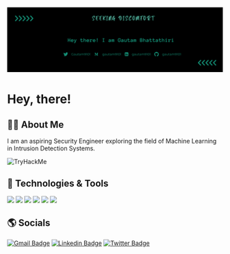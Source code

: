 # [![Header](https://raw.githubusercontent.com/GAUTAM9101/GAUTAM9101/main/Header.png)]()

# Hey, there! 


## 👩‍💻 About Me
I am an aspiring Security Engineer exploring the field of Machine Learning in Intrusion Detection Systems.

<img src="https://tryhackme-badges.s3.amazonaws.com/Gawd.damn.png" alt="TryHackMe">

## 🔧 Technologies & Tools
![](https://img.shields.io/badge/OS-Linux-informational?style=flat&logo=linux&logoColor=white&color=2bbc8a)
![](https://img.shields.io/badge/Code-Python-informational?style=flat&logo=python&logoColor=white&color=2bbc8a)
![](https://img.shields.io/badge/Code-HTML-informational?style=flat&logo=html5&logoColor=white&color=2bbc8a)
![](https://img.shields.io/badge/Code-CSS-informational?style=flat&logo=css3&logoColor=white&color=2bbc8a)
![](https://img.shields.io/badge/Shell-Script-informational?style=flat&logo=gnu-bash&logoColor=white&color=2bbc8a)
![](https://img.shields.io/badge/Code-markdown-informational?style=flat&logo=markdown&logoColor=white&color=2bbc8a)


## 🌎 Socials
[![Gmail Badge](https://img.shields.io/badge/Gmail-2bbc8a?style=flat&logo=gmail&logoColor=white)](mailto:gautam9101@gmail.com "Connect via Email")
[![Linkedin Badge](https://img.shields.io/badge/LinkedIn-2bbc8a?style=flat&logo=linkedin&logoColor=white)](https://www.linkedin.com/in/gautam9101/)
[![Twitter Badge](https://img.shields.io/badge/Twitter-2bbc8a?style=flat&logo=twitter&logoColor=white)](https://twitter.com/Gautam9101)
